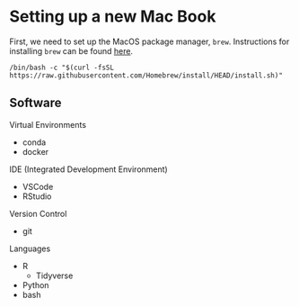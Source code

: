 # Setting up a new Mac Book
First, we need to set up the MacOS package manager, `brew`. Instructions for installing `brew` can be found [here](www.brew.sh).

```shell
/bin/bash -c "$(curl -fsSL https://raw.githubusercontent.com/Homebrew/install/HEAD/install.sh)"
```



## Software
Virtual Environments
  - conda
  - docker

IDE (Integrated Development Environment)
  - VSCode
  - RStudio

Version Control
  - git

Languages
  - R
    - Tidyverse
  - Python
  - bash

